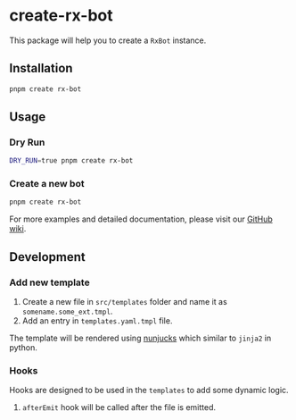 # create-rx-bot

This package will help you to create a `RxBot` instance.

## Installation

```bash
pnpm create rx-bot
```

## Usage

### Dry Run

```bash
DRY_RUN=true pnpm create rx-bot
```

### Create a new bot

```bash
pnpm create rx-bot
```

For more examples and detailed documentation, please visit our [GitHub wiki](https://github.com/rxtech-lab/rxbot-core/wiki).

## Development

### Add new template

1. Create a new file in `src/templates` folder and name it as `somename.some_ext.tmpl`.
2. Add an entry in `templates.yaml.tmpl` file.

The template will be rendered using [nunjucks](https://mozilla.github.io/nunjucks/getting-started.html) which similar to
`jinja2` in python.

### Hooks

Hooks are designed to be used in the `templates` to add some dynamic logic.

1. `afterEmit` hook will be called after the file is emitted.
